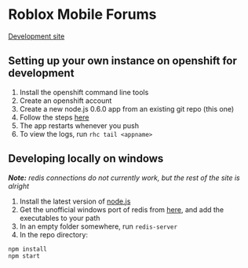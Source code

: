 Roblox Mobile Forums
====================

[Development site](http://robloxforums-ericwieser.rhcloud.com/)

Setting up your own instance on openshift for development
---------------------------------------------------------

1. Install the openshift command line tools
2. Create an openshift account
3. Create a new node.js 0.6.0 app from an existing git repo (this one)
4. Follow the steps [here](https://github.com/smarterclayton/openshift-redis-cart)
5. The app restarts whenever you push
6. To view the logs, run `rhc tail <appname>`

Developing locally on windows
-----------------------------

_**Note:** redis connections do not currently work, but the rest of the site is alright_

1. Install the latest version of [node.js](http://nodejs.org/)
2. Get the unofficial windows port of redis from [here](https://github.com/MSOpenTech/redis/blob/2.6/bin/release/), and add the executables to your path
3. In an empty folder somewhere, run `redis-server`
4. In the repo directory:
```bash
npm install
npm start
```
